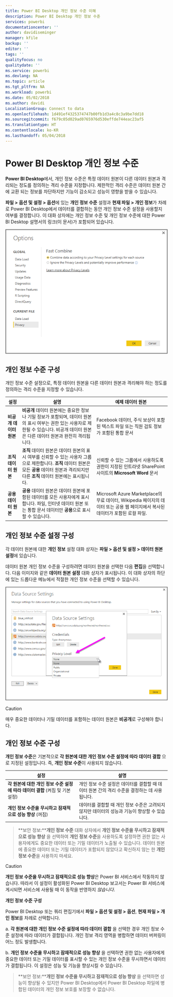```yaml
---
title: Power BI Desktop 개인 정보 수준 이해
description: Power BI Desktop 개인 정보 수준
services: powerbi
documentationcenter: ''
author: davidiseminger
manager: kfile
backup: ''
editor: ''
tags: ''
qualityfocus: no
qualitydate: ''
ms.service: powerbi
ms.devlang: NA
ms.topic: article
ms.tgt_pltfrm: NA
ms.workload: powerbi
ms.date: 05/02/2018
ms.author: davidi
LocalizationGroup: Connect to data
ms.openlocfilehash: 1d491ef4325374747b00fb1d3a4c8c3a9be7dd18
ms.sourcegitcommit: f679c05d029ad0765976d530effde744eac23af5
ms.translationtype: HT
ms.contentlocale: ko-KR
ms.lasthandoff: 05/04/2018
---
```

# <a name="power-bi-desktop-privacy-levels"></a>Power BI Desktop 개인 정보 수준
**Power BI Desktop**에서, 개인 정보 수준은 특정 데이터 원본이 다른 데이터 원본과 격리되는 정도를 정의하는 격리 수준을 지정합니다. 제한적인 격리 수준은 데이터 원본 간에 교환 되는 정보를 차단하지만 기능이 감소되고 성능이 영향을 받을 수 있습니다.

**파일 > 옵션 및 설정 > 옵션**에 있는 **개인 정보 수준** 설정과 **현재 파일 > 개인 정보**가 차례로 Power BI Desktop에서 데이터를 결합하는 동안 개인 정보 수준 설정을 사용할지 여부를 결정합니다. 이 대화 상자에는 개인 정보 수준 및 개인 정보 수준에 대한 Power BI Desktop 설명서의 링크(이 문서)가 포함되어 있습니다.

![](media/desktop-privacy-levels/desktop_privacylevels1.png)

## <a name="configure-a-privacy-level"></a>개인 정보 수준 구성
개인 정보 수준 설정으로, 특정 데이터 원본을 다른 데이터 원본과 격리해야 하는 정도를 정의하는 격리 수준을 지정할 수 있습니다.

| 설정 | 설명 | 예제 데이터 원본 |
| --- | --- | --- |
| **비공개 데이터 원본** |**비공개** 데이터 원본에는 중요한 정보나 기밀 정보가 포함되며, 데이터 원본의 표시 여부는 권한 있는 사용자로 제한될 수 있습니다. 비공개 데이터 원본은 다른 데이터 원본과 완전히 격리됩니다. |Facebook 데이터, 주식 보상이 포함된 텍스트 파일 또는 직원 검토 정보가 포함된 통합 문서 |
| **조직 데이터 원본** |**조직** 데이터 원본은 데이터 원본의 표시 여부를 신뢰할 수 있는 사용자 그룹으로 제한합니다. **조직** 데이터 원본은 모든 **공용** 데이터 원본과 격리되지만 다른 **조직** 데이터 원본에는 표시됩니다. |신뢰할 수 있는 그룹에서 사용하도록 권한이 지정된 인트라넷 SharePoint 사이트의 **Microsoft Word** 문서 |
| **공용 데이터 원본** |**공용** 데이터 원본은 데이터 원본에 포함된 데이터를 모든 사용자에게 표시합니다. 파일, 인터넷 데이터 원본 또는 통합 문서 데이터만 **공용**으로 표시할 수 있습니다. |Microsoft Azure Marketplace의 무료 데이터, Wikipedia 페이지의 데이터 또는 공용 웹 페이지에서 복사된 데이터가 포함된 로컬 파일. |

## <a name="configure-privacy-level-settings"></a>개인 정보 수준 설정 구성
각 데이터 원본에 대한 **개인 정보** 설정 대화 상자는 **파일 > 옵션 및 설정 > 데이터 원본 설정**에 있습니다.

데이터 원본 개인 정보 수준을 구성하려면 데이터 원본을 선택한 다음 **편집**을 선택합니다. 다음 이미지와 같은 **데이터 원본 설정** 대화 상자가 표시됩니다. 이 대화 상자의 하단에 있는 드롭다운 메뉴에서 적절한 개인 정보 수준을 선택할 수 있습니다.

![](media/desktop-privacy-levels/desktop_privacylevels2.png)

> [!CAUTION]
> 매우 중요한 데이터나 기밀 데이터를 포함하는 데이터 원본은 **비공개**로 구성해야 합니다.
> 

## <a name="configure-privacy-levels"></a>개인 정보 수준 구성
**개인 정보 수준**은 기본적으로 **각 원본에 대한 개인 정보 수준 설정에 따라 데이터 결합** 으로 지정된 설정입니다. 즉, **개인 정보 수준**이 사용되지 않습니다.

| 설정 | 설명 |
| --- | --- |
| **각 원본에 대한 개인 정보 수준 설정에 따라 데이터 결합** (켜짐 및 기본 설정) |개인 정보 수준 설정은 데이터를 결합할 때 데이터 원본 간의 격리 수준을 결정하는 데 사용됩니다. |
| **개인 정보 수준을 무시하고 잠재적으로 성능 향상** (꺼짐) |데이터를 결합할 때 개인 정보 수준은 고려되지 않지만 데이터의 성능과 기능이 향상할 수 있습니다. |

> **보안 정보:****개인 정보 수준** 대화 상자에서 **개인 정보 수준을 무시하고 잠재적으로 성능 향상** 을 선택하여 **개인 정보 수준**을 사용하도록 설정하면 권한 없는 사용자에게도 중요한 데이터 또는 기밀 데이터가 노출될 수 있습니다. 데이터 원본에 중요한 데이터 또는 기밀 데이터가 포함되지 않았다고 확신하지 않는 한 **개인 정보 수준**을 사용하지 마세요.
> 
> 

> [!CAUTION]
> **개인 정보 수준을 무시하고 잠재적으로 성능 향상**은 Power BI 서비스에서 작동하지 않습니다. 따라서 이 설정이 활성화된 Power BI Desktop 보고서는 Power BI 서비스에 게시되면 서비스에 사용될 때 이 동작을 반영하지 *않습니다*.
> 

**개인 정보 수준 구성**

Power BI Desktop 또는 쿼리 편집기에서 **파일 > 옵션 및 설정 > 옵션**, **현재 파일 > 개인 정보**를 차례로 선택합니다.

a. **각 원본에 대한 개인 정보 수준 설정에 따라 데이터 결합** 을 선택한 경우 개인 정보 수준 설정에 따라 데이터가 결합됩니다. 개인 정보 격리 영역을 병합하면 데이터 버퍼링이 어느 정도 발생합니다.

b. **개인 정보 수준을 무시하고 잠재적으로 성능 향상** 을 선택하면 권한 없는 사용자에게 중요한 데이터 또는 기밀 데이터를 표시할 수 있는 개인 정보 수준을 무시하면서 데이터가 결합됩니다. 이 설정은 성능 및 기능을 향상시킬 수 있습니다.

> **보안 정보:****개인 정보 수준을 무시하고 잠재적으로 성능 향상** 을 선택하면 성능이 향상될 수 있지만 Power BI Desktop에서 Power BI Desktop 파일에 병합된 데이터의 개인 정보 보호를 보장할 수 없습니다.
> 
> 

